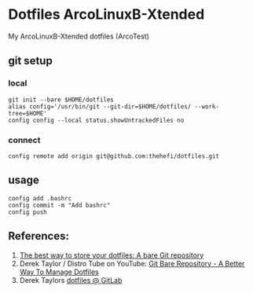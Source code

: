 # Dotfiles ArcoLinuxB-Xtended

My ArcoLinuxB-Xtended dotfiles (ArcoTest)

## git setup
### local
```
git init --bare $HOME/dotfiles
alias config='/usr/bin/git --git-dir=$HOME/dotfiles/ --work-tree=$HOME'
config config --local status.showUntrackedFiles no
```
### connect
```
config remote add origin git@github.com:thehefi/dotfiles.git
```
## usage
```
config add .bashrc
config commit -m "Add bashrc"
config push
```

## References:
1. [The best way to store your dotfiles: A bare Git repository](https://www.atlassian.com/git/tutorials/dotfiles)
2. Derek Taylor / Distro Tube on YouTube: [Git Bare Repository - A Better Way To Manage Dotfiles](https://youtu.be/tBoLDpTWVOM)
3. Derek Taylors [dotfiles @ GitLab](https://gitlab.com/dwt1/dotfiles)
